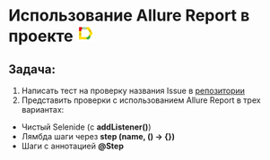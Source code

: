 # Использование Allure Report в проекте <img src="https://github.com/ozhegov/universe_data_ui_tests/blob/main/images/logo/Allure.svg" width="30" height="30" alt="Allure Report"/>

## <a>**Задача:**</a>
1. Написать тест на проверку названия Issue в [репозитории](https://github.com/allure-framework/allure2/issues)
2. Представить проверки с использованием Allure Report в трех вариантах:
- Чистый Selenide (с **addListener()**)
- Лямбда шаги через **step (name, () -> {})**
- Шаги с аннотацией **@Step**

